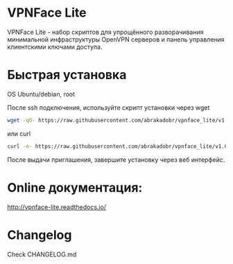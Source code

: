 VPNFace Lite
============

VPNFace Lite - набор скриптов для упрощённого разворачивания минимальной инфраструктуры OpenVPN серверов и панель управления клиентскими ключами доступа.


Быстрая установка
=================

OS Ubuntu/debian, root

После ssh подключения, используйте скрипт установки через wget

```sh
wget -qO- https://raw.githubusercontent.com/abrakadobr/vpnface_lite/v1.0.3/install.sh | bash
```

или curl

```sh
curl -o- https://raw.githubusercontent.com/abrakadobr/vpnface_lite/v1.0.3/install.sh | bash
```

После выдачи приглашения, завершите установку через веб интерфейс.


Online документация:
====================

http://vpnface-lite.readthedocs.io/


Changelog
=========

Check CHANGELOG.md
